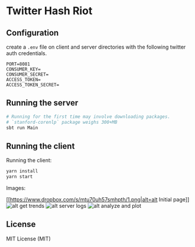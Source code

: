 # Twitter Hash Riot

## Configuration

create a `.env` file on client and server directories with the following twitter auth credentials.

```env
PORT=8081
CONSUMER_KEY=
CONSUMER_SECRET=
ACCESS_TOKEN=
ACCESS_TOKEN_SECRET=
```

## Running the server

```bash
# Running for the first time may involve downloading packages.
# `stanford-corenlp` package weighs 300+MB
sbt run Main
```

## Running the client

Running the client:
```bash
yarn install
yarn start
```

Images:

[[https://www.dropbox.com/s/mtu70uh57smhpth/1.png|alt=alt Initial page]]
![alt get trends](https://www.dropbox.com/s/xiw0z6c8bm3juve/2.png)
![alt server logs](https://www.dropbox.com/s/1t5bgcot30mewzt/3.png)
![alt analyze and plot](https://www.dropbox.com/s/enbunq95s9cnl9z/4.png)

## License

MIT License (MIT)